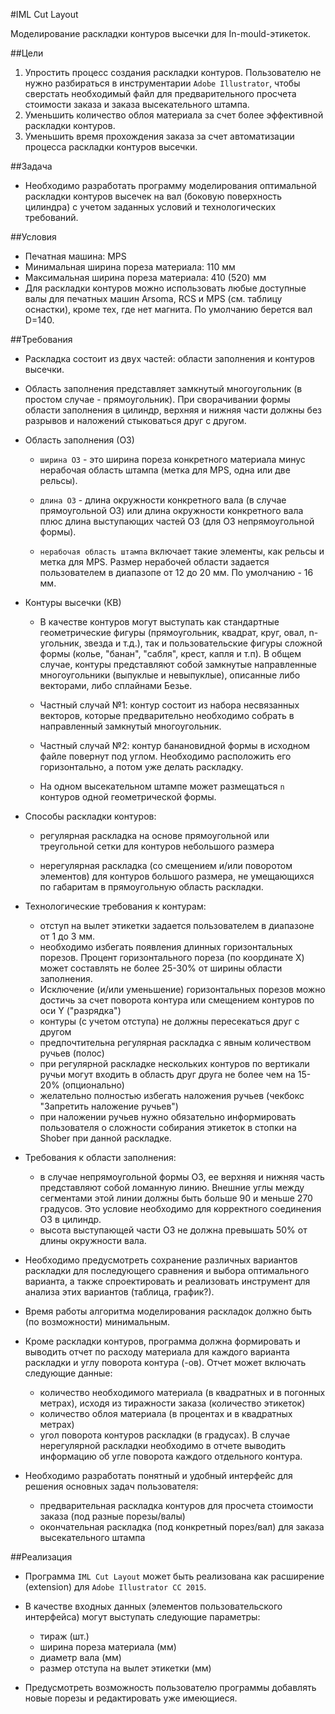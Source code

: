 #IML Cut Layout

Моделирование раскладки контуров высечки для In-mould-этикеток.

##Цели

1. Упростить процесс создания раскладки контуров. Пользователю не нужно разбираться в инструментарии `Adobe Illustrator`, чтобы сверстать необходимый файл для предварительного просчета стоимости заказа и заказа высекательного штампа.
2. Уменьшить количество облоя материала за счет более эффективной раскладки контуров.
3. Уменьшить время прохождения заказа за счет автоматизации процесса раскладки контуров высечки.

##Задача

* Необходимо разработать программу моделирования оптимальной раскладки контуров высечек на вал (боковую поверхность цилиндра) с учетом заданных условий и технологических  требований.

##Условия

* Печатная машина: MPS
* Минимальная ширина пореза материала: 110 мм
* Максимальная ширина пореза материала: 410 (520) мм
* Для раскладки контуров можно использовать любые доступные валы для печатных машин Arsoma, RCS и MPS (см. таблицу оснастки), кроме тех, где нет магнита. По умолчанию берется вал D=140.

##Требования

* Раскладка состоит из двух частей: области заполнения и контуров высечки.
* Область заполнения представляет замкнутый многоугольник (в простом случае - прямоугольник). При сворачивании формы области заполнения в цилиндр, верхняя и нижняя части должны без разрывов и наложений стыковаться друг с другом. 


* Область заполнения (ОЗ)

	* `ширина ОЗ` - это ширина пореза конкретного материала минус нерабочая область штампа (метка для MPS, одна или две рельсы).

	* `длина ОЗ` - длина окружности конкретного вала (в случае прямоугольной ОЗ) или длина окружности конкретного вала плюс длина выступающих частей ОЗ (для ОЗ непрямоугольной формы).

	* `нерабочая область штампа` включает такие элементы, как рельсы и метка для MPS. Размер нерабочей области задается пользователем в диапазопе от 12 до 20 мм. По умолчанию - 16 мм.

* Контуры высечки (КВ)

	* В качестве контуров могут выступать как стандартные геометрические фигуры (прямоугольник, квадрат, круг, овал, n-угольник, звезда и т.д.), так и пользовательские фигуры сложной формы (колье, "банан", "сабля", крест, капля и т.п). В общем случае, контуры представляют собой замкнутые направленные многоугольники (выпуклые и невыпуклые), описанные либо векторами, либо сплайнами Безье. 

	* Частный случай №1: контур состоит из набора несвязанных векторов, которые предварительно необходимо собрать в направленный замкнутый многоугольник.
	* Частный случай №2: контур банановидной формы в исходном файле повернут под углом. Необходимо расположить его горизонтально, а потом уже делать раскладку.

	* На одном высекательном штампе может размещаться `n` контуров одной геометрической формы.

* Способы раскладки контуров:

	* регулярная раскладка на основе прямоугольной или треугольной сетки для контуров небольшого размера

	* нерегулярная раскладка (со смещением и/или поворотом элементов) для контуров большого размера, не умещающихся по габаритам в прямоугольную область раскладки.

* Технологические требования к контурам:

	* отступ на вылет этикетки задается пользователем в диапазоне от 1 до 3 мм.
	* необходимо избегать появления длинных горизонтальных порезов. Процент горизонтального пореза (по координате X) может составлять не более 25-30% от ширины области заполнения.
	* Исключение (и/или уменьшение) горизонтальных порезов можно достичь за счет поворота контура или смещением контуров по оси Y ("разрядка")
	* контуры (с учетом отступа) не должны пересекаться друг с другом
	* предпочтительна регулярная раскладка с явным количеством ручьев (полос)
	* при регулярной раскладке нескольких контуров по вертикали ручьи могут входить в область друг друга не более чем на 15-20% (опционально)
	* желательно полностью избегать наложения ручьев (чекбокс "Запретить наложение ручьев")
	* при наложении ручьев нужно обязательно информировать пользователя о сложности собирания этикеток в стопки на Shober при данной раскладке. 

* Требования к области заполнения:

	* в случае непрямоугольной формы ОЗ, ее верхняя и нижняя часть представляют собой ломанную линию. Внешние углы между сегментами этой линии должны быть больше 90 и меньше 270 градусов. Это условие необходимо для корректного соединения ОЗ в цилиндр.
	* высота выступающей части ОЗ не должна превышать 50% от длины окружности вала.


* Необходимо предусмотреть сохранение различных вариантов раскладки для последующего сравнения и выбора оптимального варианта, а также спроектировать и реализовать инструмент для анализа этих вариантов (таблица, график?).

* Время работы алгоритма моделирования раскладок должно быть (по возможности) минимальным.

* Кроме раскладки контуров, программа должна формировать и выводить отчет по расходу материала для каждого варианта раскладки и углу поворота контура (-ов). Отчет может включать следующие данные:

	* количество необходимого материала (в квадратных и в погонных метрах), исходя из тиражности заказа (количество этикеток)
	* количество облоя материала (в процентах и в квадратных метрах)
	* угол поворота контуров раскладки (в градусах). В случае нерегулярной раскладки необходимо в отчете выводить информацию об угле поворота каждого отдельного контура.

* Необходимо разработать понятный и удобный интерфейс для решения основных задач пользователя:
	* предварительная раскладка контуров для просчета стоимости заказа (под разные порезы/валы)
	* окончательная раскладка (под конкретный порез/вал) для заказа высекательного штампа

##Реализация

* Программа `IML Cut Layout` может быть реализована как расширение (extension) для `Adobe Illustrator CC 2015`.

* В качестве входных данных (элементов пользовательского интерфейса) могут выступать следующие параметры:

	* тираж (шт.)
	* ширина пореза материала (мм)
	* диаметр вала (мм)
	* размер отступа на вылет этикетки (мм)

* Предусмотреть возможность пользователю программы добавлять новые порезы и редактировать уже имеющиеся.
